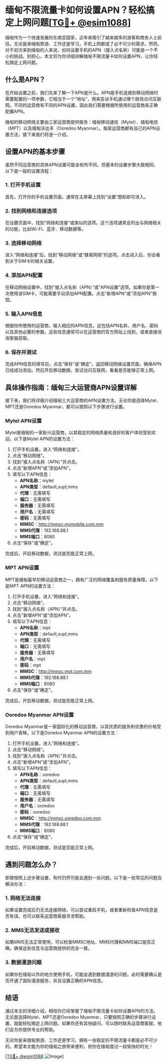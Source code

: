 # 缅甸不限流量卡如何设置APN？轻松搞定上网问题[[TG💪+ @esim1088](https://t.me/s/esim1088)]

缅甸作为一个快速发展的东南亚国家，近年来吸引了越来越多的游客和商务人士前往。无论是来缅甸旅游、工作还是学习，手机上网都成了必不可少的需求。然而，对于初次来到缅甸的人来说，如何设置手机的APN（接入点名称）可能是一个不小的挑战。别担心，本文将为你详细讲解缅甸不限流量卡如何设置APN，让你轻松搞定上网问题。

## 什么是APN？

在开始设置之前，我们先来了解一下APN是什么。APN是手机连接到移动网络时需要配置的一项参数，它相当于一个“地址”，用来告诉手机通过哪个路径访问互联网。不同的运营商有不同的APN设置，因此我们需要根据所使用的运营商来正确配置APN。

缅甸的移动网络主要由三家运营商提供服务：缅甸移动通信（Mytel）、缅甸电信（MPT）以及缅甸沃达丰（Ooredoo Myanmar）。每家运营商都有自己的APN设置方法，接下来我们将逐一介绍。

## 设置APN的基本步骤

虽然不同运营商的具体APN设置可能会有所不同，但基本的设置步骤大致相同。以下是一般的设置流程：

### 1. 打开手机设置

首先，打开你的手机设置页面。通常在主屏幕上找到“设置”图标即可进入。

### 2. 找到网络和连接选项

在设置页面中，找到“网络和连接”或类似的选项。这个选项通常会列出与网络相关的功能，比如Wi-Fi、蓝牙、移动数据等。

### 3. 选择移动网络

进入“网络和连接”后，找到“移动网络”或“蜂窝网络”的选项。点击进入后，你会看到关于SIM卡的相关设置。

### 4. 添加APN配置

在移动网络设置中，找到“接入点名称（APN）”或“APN设置”选项。如果你是第一次使用该SIM卡，可能需要手动添加APN配置。点击“新增APN”或“添加APN”按钮。

### 5. 输入APN信息

根据你所使用的运营商，输入相应的APN信息。这包括APN名称、用户名、密码以及其他必要的参数。这些信息通常可以在运营商的官方网站上找到，或者直接咨询客服获取。

### 6. 保存并测试

完成APN信息的填写后，点击“保存”或“确定”。返回移动网络设置页面，确保APN已经成功添加。然后开启移动数据，尝试访问互联网，看看是否能够正常上网。

## 具体操作指南：缅甸三大运营商APN设置详解

接下来，我们将详细介绍缅甸三大运营商的APN设置方法。无论你是选择Mytel、MPT还是Ooredoo Myanmar，都可以按照以下步骤进行设置。

### Mytel APN设置

Mytel是缅甸的一家新兴运营商，以其稳定的网络质量和良好的客户体验受到欢迎。以下是Mytel APN的设置方法：

1. 打开手机设置，进入“网络和连接”。
2. 点击“移动网络”。
3. 找到“接入点名称（APN）”并点击。
4. 点击“新增APN”或“添加APN”。
5. 填写以下APN信息：
   - **APN名称**：mytel
   - **APN类型**：default,supl,mms
   - **代理**：无需填写
   - **端口**：无需填写
   - **服务器**：无需填写
   - **用户名**：无需填写
   - **密码**：无需填写
   - **MMSC**：http://mmsc.mymobile.com.mm
   - **MMS代理**：192.168.88.1
   - **MMS端口**：8080
6. 点击“保存”或“确定”。

完成后，开启移动数据，测试是否能正常上网。

### MPT APN设置

MPT是缅甸最早的移动运营商之一，拥有广泛的网络覆盖和服务质量保障。以下是MPT APN的设置方法：

1. 打开手机设置，进入“网络和连接”。
2. 点击“移动网络”。
3. 找到“接入点名称（APN）”并点击。
4. 点击“新增APN”或“添加APN”。
5. 填写以下APN信息：
   - **APN名称**：mpt
   - **APN类型**：default,supl,mms
   - **代理**：无需填写
   - **端口**：无需填写
   - **服务器**：无需填写
   - **用户名**：mpt
   - **密码**：mpt
   - **MMSC**：http://mmsc.mpt.com.mm
   - **MMS代理**：192.168.88.1
   - **MMS端口**：8080
6. 点击“保存”或“确定”。

完成后，开启移动数据，测试是否能正常上网。

### Ooredoo Myanmar APN设置

Ooredoo Myanmar是一家国际化的移动运营商，以其优质的服务和优惠的价格受到用户青睐。以下是Ooredoo Myanmar APN的设置方法：

1. 打开手机设置，进入“网络和连接”。
2. 点击“移动网络”。
3. 找到“接入点名称（APN）”并点击。
4. 点击“新增APN”或“添加APN”。
5. 填写以下APN信息：
   - **APN名称**：ooredoo
   - **APN类型**：default,supl,mms
   - **代理**：无需填写
   - **端口**：无需填写
   - **服务器**：无需填写
   - **用户名**：ooredoo
   - **密码**：ooredoo
   - **MMSC**：http://mmsc.ooredoo.com.mm
   - **MMS代理**：192.168.88.1
   - **MMS端口**：8080
6. 点击“保存”或“确定”。

完成后，开启移动数据，测试是否能正常上网。

## 遇到问题怎么办？

即使按照上述步骤设置，有时仍然可能会遇到一些问题。以下是一些常见的问题及解决办法：

### 1. 网络无法连接

如果设置完成后仍无法连接网络，可以尝试重启手机，或者重新检查APN信息是否有误。也可以联系运营商客服寻求帮助。

### 2. MMS无法发送或接收

如果MMS无法正常使用，可以检查MMSC地址、MMS代理和MMS端口是否正确。确保这些信息与运营商提供的完全一致。

### 3. 数据漫游问题

如果你在缅甸以外的地方使用手机，可能会遇到数据漫游的问题。此时需要确认是否开通了国际漫游服务，并且设置正确的APN信息。

## 结语

通过本文的详细介绍，相信你已经掌握了缅甸不限流量卡如何设置APN的方法。无论是选择Mytel、MPT还是Ooredoo Myanmar，只要按照正确的步骤进行设置，就能轻松搞定上网问题。如果你还有其他疑问，可以随时联系运营商客服，他们会为你提供专业的帮助。

无论你是来缅甸旅游、工作还是学习，拥有一张稳定的不限流量卡都是必不可少的。希望本文能为你的缅甸之旅带来便利，祝你在缅甸度过一段愉快的时光！

[[TG💪+ @esim1088](https://t.me/s/esim1088) ![Image](https://i.postimg.cc/4NQfJmqS/Snipaste-2025-05-13-00-14-12.png)]